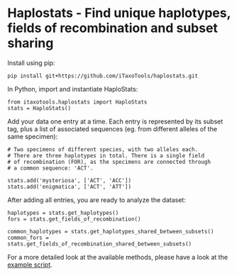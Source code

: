 # Haplostats - Find unique haplotypes, fields of recombination and subset sharing

Install using pip:

```
pip install git+https://github.com/iTaxoTools/haplostats.git
```

In Python, import and instantiate HaploStats:

```
from itaxotools.haplostats import HaploStats
stats = HaploStats()
```

Add your data one entry at a time. Each entry is represented by its subset tag, plus a list of associated sequences (eg. from different alleles of the same specimen):

```
# Two specimens of different species, with two alleles each.
# There are three haplotypes in total. There is a single field
# of recombination (FOR), as the specimens are connected through
# a common sequence: 'ACT'.

stats.add('mysteriosa', ['ACT', 'ACC'])
stats.add('enigmatica', ['ACT', 'ATT'])
```

After adding all entries, you are ready to analyze the dataset:

```
haplotypes = stats.get_haplotypes()
fors = stats.get_fields_of_recombination()

common_haplotypes = stats.get_haplotypes_shared_between_subsets()
common_fors = stats.get_fields_of_recombination_shared_between_subsets()
```

For a more detailed look at the available methods, please have a look at the [example script](scripts/example.py).